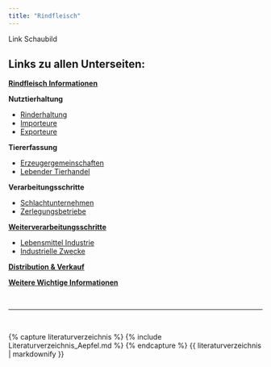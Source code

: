 ```yaml
---
title: "Rindfleisch"
---
```


Link Schaubild 

## Links zu allen Unterseiten:

[**Rindfleisch Informationen**](Rindfleisch-Informationen.html)

**Nutztierhaltung**

- [Rinderhaltung](Nutztierhaltung/Rinderhaltung.html)
- [Importeure](Nutztierhaltung/Importeure.html)
- [Exporteure](Nutztierhaltung/Exporteure.html)

**Tiererfassung**

- [Erzeugergemeinschaften](Tiererfassung/Erzeugergemeinschaften.html)
- [Lebender Tierhandel](Tiererfassung/Lebender-Tierhandel.html)

**Verarbeitungsschritte**

- [Schlachtunternehmen](Verarbeitungsschritte/Schlachtunternehmen.html)
- [Zerlegungsbetriebe](Verarbeitungsschritte/Zerlegungsbetriebe.html)

[**Weiterverarbeitungsschritte**](Weiterverabeitungsschritte/Weiterverarbeitungsschritte.html)

- [Lebensmittel Industrie](Weiterverarbeitungsschritte/Lebensmittel-Industrie.html)
- [Industrielle Zwecke](Weiterverarbeitungsschritte/Industrielle-Zwecke.html)

[**Distribution & Verkauf**](Distribution-und-Verkauf/Distribution-und-Verkauf.html)

[**Weitere Wichtige Informationen**](Weitere-Wichtige-Informationen.html)


<br>

---

<br> 

{% capture literaturverzeichnis %} 
{% include Literaturverzeichnis_Aepfel.md %} 
{% endcapture %} 
{{ literaturverzeichnis | markdownify }}
